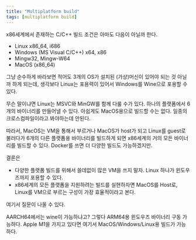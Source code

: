 ```yaml
---
title: "Multiplatform build"
tags: [multiplatform build]
---
```


x86세계에서 존재하는 C/C++ 빌드 조건은 아마도 다음이 아닐까 한다.

- Linux x86_64, i686
- Windows (MS Visual C/C++) x64, x86
- Mingw32, Mingw-W64
- MacOS (x86_64)

그냥 순수하게 바라보면 적어도 3개의 OS가 설치된 (가상)머신이 있어야 되는 것 아닐까 하게 되는데, 생각보다 Linux는 포용력이 있어서 Windows를 Wine으로 포용할 수 있다.

무슨 말이냐면 Linux는 MSVC와 MinGW를 함께 다룰 수가 있다. 하나의 플랫폼에서 6개의 바이너리를 만들어낼 수 있다. 아쉽게도 MacOS용으로 빌드할 수는 없다. 일종의 크로스컴파일이라고 봐야하는데 안된다. 

따라서, MacOS는 VM을 통해서 부르거나 MacOS가 host가 되고 Linux를 guest로 불러다가 6개의 다른 플랫폼용 바이너리를 빌드하게 되면 x86세계의 거의 모든 바이너리를 빌드할 수 있다. Docker를 쓰면 더 다양한 빌드도 가능하겠지만.

결론은

- 다양한 플랫폼 빌드를 위해서 쓸데없이 많은 VM을 쓰지 말자. Linux 하나가 윈도우즈까지 포용할 수 있다.
- x86세계의 모든 플랫폼을 지원하려는 빌드를 실현하자면 MacOS를 Host로, Linux를 VM으로 부르는 구성이 가장 효율적이라고 본다.

여기서 질문이 나올 수 있다.

AARCH64에서는 wine이 가능하냐고? 그렇다 ARM64용 윈도우즈 바이너리 구동 가능하다. Apple M1을 가지고 있다면 여기서 MacOS/Windows/Linux용 빌드가 가능하다. 